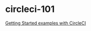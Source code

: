 # circleci-101
[Getting Started examples with CircleCI](https://circleci.com/docs/2.0/getting-started/#section=getting-started)

